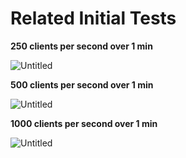 # Related Initial Tests

**250 clients per second over 1 min**

![Untitled](Related%20Initial%20Tests%20ccca9f0bced14c1eb768c18ed1f7f83b/Untitled.png)

**500 clients per second over 1 min**

![Untitled](Related%20Initial%20Tests%20ccca9f0bced14c1eb768c18ed1f7f83b/Untitled%201.png)

**1000 clients per second over 1 min**

![Untitled](Related%20Initial%20Tests%20ccca9f0bced14c1eb768c18ed1f7f83b/Untitled%202.png)